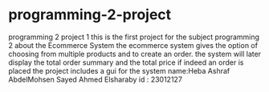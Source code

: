 # programming-2-project
programming 2 project 1
this is the first project for the subject programming 2 about the Ecommerce System
the ecommerce system gives the option of choosing from multiple products and to create an order.
the system will later display the total order summary and the total price if indeed an order is placed
the project includes a gui for the system
name:Heba Ashraf AbdelMohsen Sayed Ahmed Elsharaby
id : 23012127

